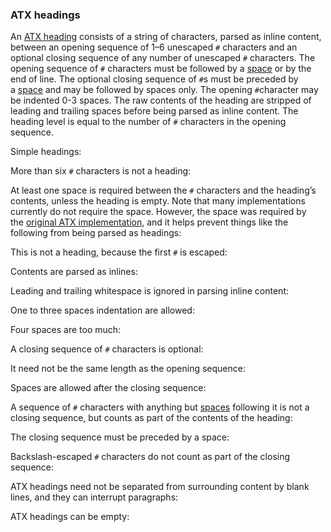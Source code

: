 ### ATX headings

An [ATX heading](https://github.github.com/gfm/#atx-heading) consists of a string of characters, parsed as inline content, between an opening sequence of 1–6 unescaped `#` characters and an optional closing sequence of any number of unescaped `#` characters. The opening sequence of `#` characters must be followed by a [space](https://github.github.com/gfm/#space) or by the end of line. The optional closing sequence of `#`s must be preceded by a [space](https://github.github.com/gfm/#space) and may be followed by spaces only. The opening `#`character may be indented 0-3 spaces. The raw contents of the heading are stripped of leading and trailing spaces before being parsed as inline content. The heading level is equal to the number of `#` characters in the opening sequence.  

Simple headings:  
<Example :index="32"/>

More than six `#` characters is not a heading:  
<Example :index="33"/>

At least one space is required between the `#` characters and the heading’s contents, unless the heading is empty. Note that many implementations currently do not require the space. However, the space was required by the [original ATX implementation](http://www.aaronsw.com/2002/atx/atx.py), and it helps prevent things like the following from being parsed as headings:  
<Example :index="34"/>

This is not a heading, because the first `#` is escaped:  
<Example :index="35"/>

Contents are parsed as inlines:  
<Example :index="36"/>

Leading and trailing whitespace is ignored in parsing inline content:    
<Example :index="37"/>

One to three spaces indentation are allowed:  
<Example :index="38"/>

Four spaces are too much:  
<Example :index="39"/>

<Example :index="40"/>

A closing sequence of `#` characters is optional:  
<Example :index="41"/>

It need not be the same length as the opening sequence:  
<Example :index="42"/>

Spaces are allowed after the closing sequence:  
<Example :index="43"/>

A sequence of `#` characters with anything but [spaces](https://github.github.com/gfm/#space) following it is not a closing sequence, but counts as part of the contents of the heading:  
<Example :index="44"/>

The closing sequence must be preceded by a space:  
<Example :index="45"/>

Backslash-escaped `#` characters do not count as part of the closing sequence:  
<Example :index="46"/>

ATX headings need not be separated from surrounding content by blank lines, and they can interrupt paragraphs:  
<Example :index="47"/>

<Example :index="48"/>

ATX headings can be empty:  
<Example :index="49"/>

